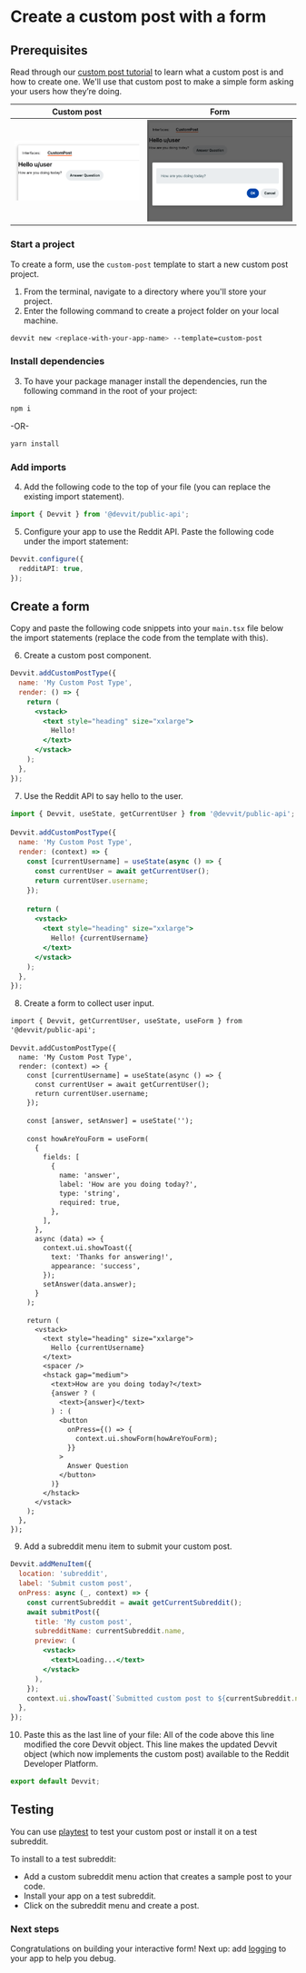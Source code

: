 # Create a custom post with a form

## Prerequisites

Read through our [custom post tutorial](./basic_custom_post.md) to learn what a custom post is and how to create one. We'll use that custom post to make a simple form asking your users how they’re doing.

| Custom post                | Form                                   |
| -------------------------- | -------------------------------------- |
| ![Form](./assets/form.png) | ![User input](./assets/form_popup.png) |

### Start a project

To create a form, use the `custom-post` template to start a new custom post project.

1. From the terminal, navigate to a directory where you'll store your project.
2. Enter the following command to create a project folder on your local machine.

```bash
devvit new <replace-with-your-app-name> --template=custom-post
```

### Install dependencies

3. To have your package manager install the dependencies, run the following command in the root of your project:

```bash
npm i
```

-OR-

```bash
yarn install
```

### Add imports

4. Add the following code to the top of your file (you can replace the existing import statement).

```ts
import { Devvit } from '@devvit/public-api';
```

5. Configure your app to use the Reddit API. Paste the following code under the import statement:

```ts
Devvit.configure({
  redditAPI: true,
});
```

## Create a form

Copy and paste the following code snippets into your `main.tsx` file below the import statements
(replace the code from the template with this).

6. Create a custom post component.

```jsx
Devvit.addCustomPostType({
  name: 'My Custom Post Type',
  render: () => {
    return (
      <vstack>
        <text style="heading" size="xxlarge">
          Hello!
        </text>
      </vstack>
    );
  },
});
```

7. Use the Reddit API to say hello to the user.

```jsx
import { Devvit, useState, getCurrentUser } from '@devvit/public-api';

Devvit.addCustomPostType({
  name: 'My Custom Post Type',
  render: (context) => {
    const [currentUsername] = useState(async () => {
      const currentUser = await getCurrentUser();
      return currentUser.username;
    });

    return (
      <vstack>
        <text style="heading" size="xxlarge">
          Hello! {currentUsername}
        </text>
      </vstack>
    );
  },
});
```

8.  Create a form to collect user input.

```tsx
import { Devvit, getCurrentUser, useState, useForm } from '@devvit/public-api';

Devvit.addCustomPostType({
  name: 'My Custom Post Type',
  render: (context) => {
    const [currentUsername] = useState(async () => {
      const currentUser = await getCurrentUser();
      return currentUser.username;
    });

    const [answer, setAnswer] = useState('');

    const howAreYouForm = useForm(
      {
        fields: [
          {
            name: 'answer',
            label: 'How are you doing today?',
            type: 'string',
            required: true,
          },
        ],
      },
      async (data) => {
        context.ui.showToast({
          text: 'Thanks for answering!',
          appearance: 'success',
        });
        setAnswer(data.answer);
      }
    );

    return (
      <vstack>
        <text style="heading" size="xxlarge">
          Hello {currentUsername}
        </text>
        <spacer />
        <hstack gap="medium">
          <text>How are you doing today?</text>
          {answer ? (
            <text>{answer}</text>
          ) : (
            <button
              onPress={() => {
                context.ui.showForm(howAreYouForm);
              }}
            >
              Answer Question
            </button>
          )}
        </hstack>
      </vstack>
    );
  },
});
```

9. Add a subreddit menu item to submit your custom post.

```jsx
Devvit.addMenuItem({
  location: 'subreddit',
  label: 'Submit custom post',
  onPress: async (_, context) => {
    const currentSubreddit = await getCurrentSubreddit();
    await submitPost({
      title: 'My custom post',
      subredditName: currentSubreddit.name,
      preview: (
        <vstack>
          <text>Loading...</text>
        </vstack>
      ),
    });
    context.ui.showToast(`Submitted custom post to ${currentSubreddit.name}`);
  },
});
```

10. Paste this as the last line of your file:
    All of the code above this line modified the core Devvit object. This line makes the updated Devvit object (which now implements the custom post) available to the Reddit Developer Platform.

```ts
export default Devvit;
```

## Testing

You can use [playtest](./playtest.md) to test your custom post or install it on a test subreddit.

To install to a test subreddit:

- Add a custom subreddit menu action that creates a sample post to your code.
- Install your app on a test subreddit.
- Click on the subreddit menu and create a post.

### Next steps

Congratulations on building your interactive form! Next up: add [logging](./debug.md) to your app to help you debug.
